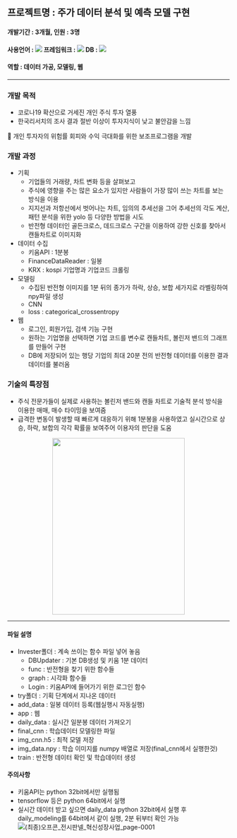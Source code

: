 ## 프로젝트명 : 주가 데이터 분석 및 예측 모델 구현
#### 개발기간 : 3개월, 인원 : 3명 
#### 사용언어 : <img src="https://img.shields.io/badge/Python-3766AB?style=flat-square&logo=Python&logoColor=white"/></a> 프레임워크 : <img src="https://img.shields.io/badge/flask-000000?style=flat-square&logo=flask&logoColor=white"/></a> DB : <img src="https://img.shields.io/badge/MySQL-4479A1?style=flat-square&logo=MySQL&logoColor=white"/></a>
#### 역할 : 데이터 가공, 모델링, 웹
-----------------------------------------------------------------
### 개발 목적
- 코로나19 확산으로 거세진 개인 주식 투자 열풍
- 한국리서치의 조사 결과 절반 이상이 투자지식이 낮고 불안감을 느낌  

🚩 개인 투자자의 위험률 회피와 수익 극대화를 위한 보조프로그램을 개발
### 개발 과정
- 기획
  - 기업들의 거래량, 차트 변화 등을 살펴보고 
  - 주식에 영향을 주는 많은 요소가 있지만 사람들이 가장 많이 쓰는 차트를 보는 방식을 이용
  - 지지선과 저항선에서 벗어나는 차트, 임의의 추세선을 그어 추세선의 각도 계산, 패턴 분석을 위한 yolo 등 다양한 방법을 시도
  - 반전형 데이터인 골든크로스, 데드크로스 구간을 이용하여 강한 신호를 찾아서 캔들차트로 이미지화
- 데이터 수집
  - 키움API : 1분봉
  - FinanceDataReader : 일봉
  - KRX : kospi 기업명과 기업코드 크롤링
- 모델링
  - 수집된 반전형 이미지를 1분 뒤의 종가가 하락, 상승, 보합 세가지로 라벨링하여 npy파일 생성
  - CNN
  - loss : categorical_crossentropy
- 웹
  - 로그인, 회원가입, 검색 기능 구현
  - 원하는 기업명을 선택하면 기업 코드를 변수로 캔들차트, 볼린저 밴드의 그래프를 만들어 구현
  - DB에 저장되어 있는 행당 기업의 최대 20분 전의 반전형 데이터를 이용한 결과데이터를 불러옴
### 기술의 특장점
- 주식 전문가들이 실제로 사용하는 볼린저 밴드와 캔들 차트로 기술적 분석 방식을 이용한 매매, 매수 타이밍을 보여줌
- 급격한 변동이 발생할 때 빠르게 대응하기 위해 1분봉을 사용하였고 실시간으로 상승, 하락, 보합의 각각 확률을 보여주어 이용자의 판단을 도움  
<p align="center"><img src="https://user-images.githubusercontent.com/82499513/141749957-bde7c902-f13a-49f6-85dd-5a062f77e537.PNG"  width="300" height="400"/></img></p>

-----------------------------------------------------------------
#### 파일 설명
- Invester폴더 : 계속 쓰이는 함수 파일 넣어 놓음
  - DBUpdater : 기본 DB생성 및 키움 1분 데이터
  - func : 반전형을 찾기 위한 함수들
  - graph : 시각화 함수들
  - Login : 키움API에 들어가기 위한 로그인 함수
- try폴더 : 기획 단계에서 지나온 데이터 
- add_data : 일봉 데이터 등록(웹실행시 자동실행)
- app : 웹
- daily_data : 실시간 일분봉 데이터 가져오기
- final_cnn : 학습데이터 모델링한 파일
- img_cnn.h5 : 최적 모델 저장
- img_data.npy : 학습 이미지를 numpy 배열로 저장(final_cnn에서 실행한것)
- train : 반전형 데이터 확인 및 학습데이터 생성
#### 주의사항
- 키움API는 python 32bit에서만 실행됨
- tensorflow 등은 python 64bit에서 실행
- 실시간 데이터 받고 싶으면 daily_data python 32bit에서 실행 후 daily_modeling를 64bit에서 같이 실행, 2분 뒤부터 확인 가능
![(최종)오프콘_전시판넬_혁신성장사업_page-0001](https://user-images.githubusercontent.com/82499513/138584725-170d2b12-cdcb-4135-9234-d7b19de168ae.jpg)
